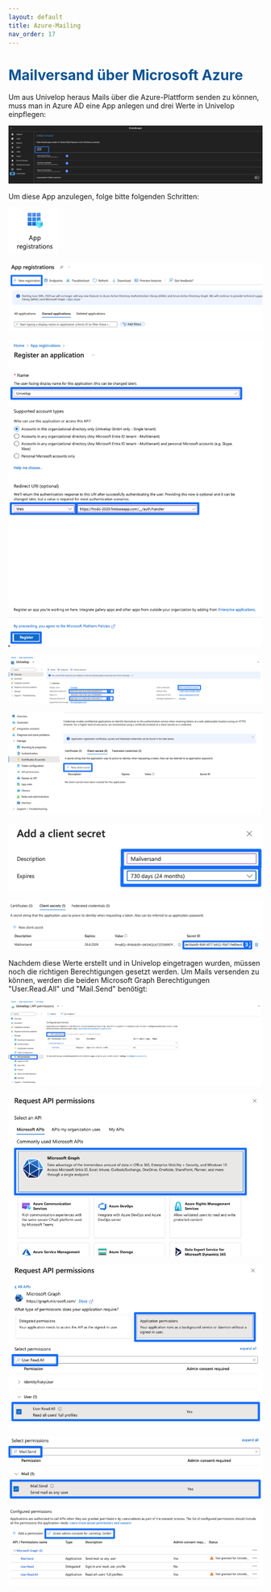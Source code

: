 ```yaml
---
layout: default
title: Azure-Mailing
nav_order: 17
---
```


# <span style="color:#0b5394">**Mailversand über Microsoft Azure**</span>

Um aus Univelop heraus Mails über die Azure-Plattform senden zu können, muss man in Azure AD eine App anlegen und drei Werte in Univelop einpflegen:

![univelop_settings](\assets\azure-mail-setup\0_univelop_settings.png 'Univelop Settings')

Um diese App anzulegen, folge bitte folgenden Schritten:

![1_app_registrations](\assets\azure-mail-setup\1_app_registrations.png 'App Registration')

![2_new_registration](\assets\azure-mail-setup\2_new_registration.png 'New Registration')

![3_register_application](\assets\azure-mail-setup\3_register_application.png 'Register Application')

![4_values_app](\assets\azure-mail-setup\4_values_app.png 'Values App')

![5_create_secret](\assets\azure-mail-setup\5_create_secret.png 'Create Secret')

![6_add_secret](\assets\azure-mail-setup\6_add_secret.png 'Add Secret')

![7_copy_secret](\assets\azure-mail-setup\7_copy_secret.png 'Copy Secret')

Nachdem diese Werte erstellt und in Univelop eingetragen wurden, müssen noch die richtigen Berechtigungen gesetzt werden. Um Mails versenden zu können, werden die beiden Microsoft Graph Berechtigungen "User.Read.All" und "Mail.Send" benötigt:

![8_permissions](\assets\azure-mail-setup\8_permissions.png 'Permissions')

![9_microsoft_graph](\assets\azure-mail-setup\9_microsoft_graph.png 'Microsoft Graph')

![10_user_read_all](\assets\azure-mail-setup\10_user_read_all.png 'User.Read.All')

![11_mail_send](\assets\azure-mail-setup\11_mail_send.png 'Mail.Send')

![12_grant_consent](\assets\azure-mail-setup\12_grant_consent.png 'Grant admin consent')
